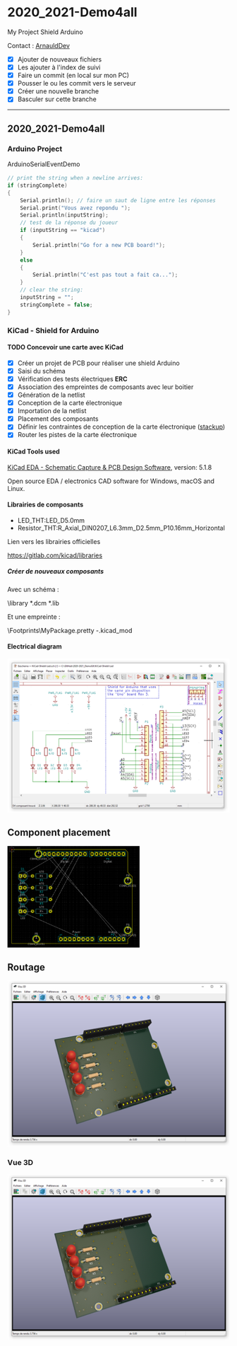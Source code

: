 # 2020_2021-Demo4all

My Project Shield Arduino

Contact : [ArnauldDev](biganzol@insa-toulouse.fr)

- [x] Ajouter de nouveaux fichiers
- [x] Les ajouter à l'index de suivi
- [x] Faire un commit (en local sur mon PC)
- [x] Pousser le ou les commit vers le serveur
- [x] Créer une nouvelle branche
- [x] Basculer sur cette branche

---

## 2020_2021-Demo4all

### Arduino Project

ArduinoSerialEventDemo

```C++
// print the string when a newline arrives:
if (stringComplete)
{
    Serial.println(); // faire un saut de ligne entre les réponses
    Serial.print("Vous avez repondu ");
    Serial.println(inputString);
    // test de la réponse du joueur
    if (inputString == "kicad")
    {
        Serial.println("Go for a new PCB board!");
    }
    else
    {
        Serial.println("C'est pas tout a fait ca...");
    }
    // clear the string:
    inputString = "";
    stringComplete = false;
}
```

### KiCad - Shield for Arduino

#### TODO Concevoir une carte avec KiCad

- [x] Créer un projet de PCB pour réaliser une shield Arduino
- [x] Saisi du schéma
- [x] Vérification des tests électriques **ERC**
- [x] Association des empreintes de composants avec leur boitier
- [x] Génération de la netlist
- [x] Conception de la carte électronique
- [x] Importation de la netlist
- [x] Placement des composants
- [x] Définir les contraintes de conception de la carte électronique ([stackup](https://www.emsproto.com/fr/standard-multi-layer-pcb-stackup))
- [x] Router les pistes de la carte électronique

#### KiCad Tools used

[KiCad EDA - Schematic Capture & PCB Design Software](https://kicad-pcb.org/), version: 5.1.8

Open source EDA / electronics CAD software for Windows, macOS and Linux.

#### Librairies de composants

* LED_THT:LED_D5.0mm
* Resistor_THT:R_Axial_DIN0207_L6.3mm_D2.5mm_P10.16mm_Horizontal

Lien vers les librairies officielles

https://gitlab.com/kicad/libraries

##### Créer de nouveaux composants

Avec un schéma :

\library
*.dcm
*.lib

Et une empreinte :

\Footprints\MyPackage.pretty
-.kicad_mod

#### Electrical diagram

![Schematic](Images/schematic.png)

## Component placement

<!-- ![Place components](Images/place-components.png) -->

<img src="Images/place-components.png" width="300">

## Routage

![Vue 3D](Images/3d_view.png)

### Vue 3D

![3D View](Images/3d_view.png)
